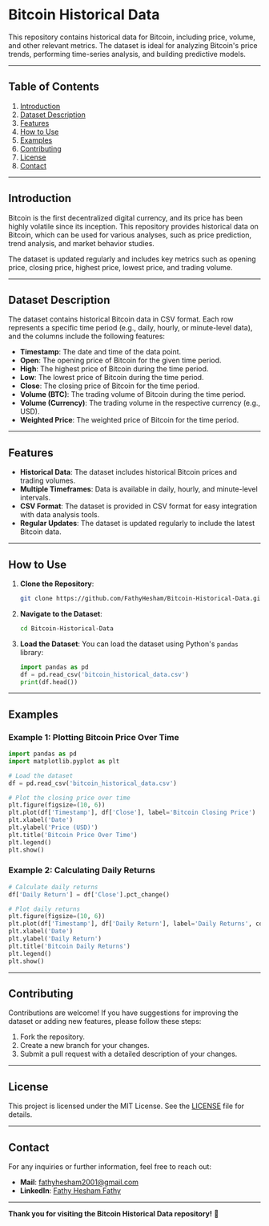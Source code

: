 # Bitcoin Historical Data

This repository contains historical data for Bitcoin, including price, volume, and other relevant metrics. The dataset is ideal for analyzing Bitcoin's price trends, performing time-series analysis, and building predictive models.

---

## Table of Contents
1. [Introduction](#introduction)
2. [Dataset Description](#dataset-description)
3. [Features](#features)
4. [How to Use](#how-to-use)
5. [Examples](#examples)
6. [Contributing](#contributing)
7. [License](#license)
8. [Contact](#contact)

---

## Introduction

Bitcoin is the first decentralized digital currency, and its price has been highly volatile since its inception. This repository provides historical data on Bitcoin, which can be used for various analyses, such as price prediction, trend analysis, and market behavior studies.

The dataset is updated regularly and includes key metrics such as opening price, closing price, highest price, lowest price, and trading volume.

---

## Dataset Description

The dataset contains historical Bitcoin data in CSV format. Each row represents a specific time period (e.g., daily, hourly, or minute-level data), and the columns include the following features:

- **Timestamp**: The date and time of the data point.
- **Open**: The opening price of Bitcoin for the given time period.
- **High**: The highest price of Bitcoin during the time period.
- **Low**: The lowest price of Bitcoin during the time period.
- **Close**: The closing price of Bitcoin for the time period.
- **Volume (BTC)**: The trading volume of Bitcoin during the time period.
- **Volume (Currency)**: The trading volume in the respective currency (e.g., USD).
- **Weighted Price**: The weighted price of Bitcoin for the time period.

---

## Features

- **Historical Data**: The dataset includes historical Bitcoin prices and trading volumes.
- **Multiple Timeframes**: Data is available in daily, hourly, and minute-level intervals.
- **CSV Format**: The dataset is provided in CSV format for easy integration with data analysis tools.
- **Regular Updates**: The dataset is updated regularly to include the latest Bitcoin data.

---

## How to Use

1. **Clone the Repository**:
   ```bash
   git clone https://github.com/FathyHesham/Bitcoin-Historical-Data.git
   ```
2. **Navigate to the Dataset**:
   ```bash
   cd Bitcoin-Historical-Data
   ```
3. **Load the Dataset**:
   You can load the dataset using Python's `pandas` library:
   ```python
   import pandas as pd
   df = pd.read_csv('bitcoin_historical_data.csv')
   print(df.head())
   ```

---

## Examples

### Example 1: Plotting Bitcoin Price Over Time
```python
import pandas as pd
import matplotlib.pyplot as plt

# Load the dataset
df = pd.read_csv('bitcoin_historical_data.csv')

# Plot the closing price over time
plt.figure(figsize=(10, 6))
plt.plot(df['Timestamp'], df['Close'], label='Bitcoin Closing Price')
plt.xlabel('Date')
plt.ylabel('Price (USD)')
plt.title('Bitcoin Price Over Time')
plt.legend()
plt.show()
```

### Example 2: Calculating Daily Returns
```python
# Calculate daily returns
df['Daily Return'] = df['Close'].pct_change()

# Plot daily returns
plt.figure(figsize=(10, 6))
plt.plot(df['Timestamp'], df['Daily Return'], label='Daily Returns', color='orange')
plt.xlabel('Date')
plt.ylabel('Daily Return')
plt.title('Bitcoin Daily Returns')
plt.legend()
plt.show()
```

---

## Contributing

Contributions are welcome! If you have suggestions for improving the dataset or adding new features, please follow these steps:

1. Fork the repository.
2. Create a new branch for your changes.
3. Submit a pull request with a detailed description of your changes.

---

## License

This project is licensed under the MIT License. See the [LICENSE](LICENSE) file for details.

---

## Contact

For any inquiries or further information, feel free to reach out:

- **Mail**: [fathyhesham2001@gmail.com](mailto:fathyhesham2001@gmail.com)
- **LinkedIn**: [Fathy Hesham Fathy](https://www.linkedin.com/in/fathy-hesham-fathy/)

---

**Thank you for visiting the Bitcoin Historical Data repository!** 🚀
